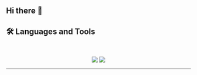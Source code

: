 ## Hi there 👋

<!--
**dmezaromero/dmezaromero** is a ✨ _special_ ✨ repository because its `README.md` (this file) appears on your GitHub profile.

Here are some ideas to get you started:

- 🔭 I’m currently working on ...
- 🌱 I’m currently learning ...
- 👯 I’m looking to collaborate on ...
- 🤔 I’m looking for help with ...
- 💬 Ask me about ...
- 📫 How to reach me: ...
- 😄 Pronouns: ...
- ⚡ Fun fact: ...
-->

## 🛠️ Languages and Tools

<br>

<p align="center">
  <img src="https://skillicons.dev/icons?i=java,php,nodejs,vue,nuxt,mongodb" />
  <img src="https://skillicons.dev/icons?i=html,css,sass,tailwind,js,vue,git,postman" />
</p>

<hr>
